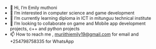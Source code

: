 - 👋 Hi, I’m Emily muthoni 
- 👀 I’m interested in computer science 
and game development 
- 🌱 I’m currently learning diploma in ICT
 in mitunguu technical institute 
- 💞️ I’m looking to collaborate on 
game and Mobile app development projects,
 c++ and  python  projects 
- 📫 How to reach me ,
muriithiemily19@gmail.com 
for email and
 +254798758335 for WhatsApp 


